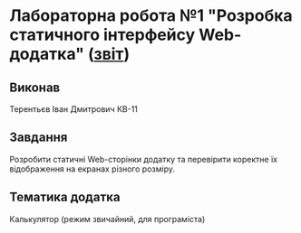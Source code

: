 # Лабораторна робота №1 "Розробка статичного інтерфейсу Web-додатка" ([звіт](https://docs.google.com/document/d/1OIhDgVTwNaXN3HF8SiolwVCCTgmR2_ahb_uaafWTlUM/edit?usp=sharing))
## Виконав
Терентьєв Іван Дмитрович КВ-11
## Завдання
Розробити статичні Web-сторінки додатку та перевірити коректне їх відображення на екранах різного розміру.
## Тематика додатка
Калькулятор (режим звичайний, для програміста)
